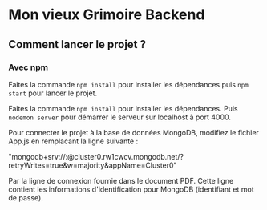 # Mon vieux Grimoire Backend

## Comment lancer le projet ?

### Avec npm

Faites la commande `npm install` pour installer les dépendances puis `npm start` pour lancer le projet.

Faites la commande `npm install` pour installer les dépendances.
Puis `nodemon server` pour démarrer le serveur sur localhost à port 4000.

Pour connecter le projet à la base de données MongoDB, modifiez le fichier App.js en remplacant la ligne suivante :

"mongodb+srv://<identifiant>:<motdepasse>@cluster0.rw1cwcv.mongodb.net/?retryWrites=true&w=majority&appName=Cluster0"

Par la ligne de connexion fournie dans le document PDF. Cette ligne contient les informations d'identification pour MongoDB (identifiant et mot de passe).
